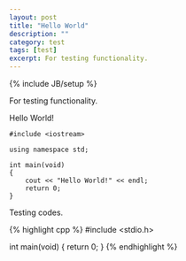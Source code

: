 ```yaml
---
layout: post
title: "Hello World"
description: ""
category: test
tags: [test]
excerpt: For testing functionality.
---
```

{% include JB/setup %}

For testing functionality.

Hello World!

	#include <iostream>

	using namespace std;

	int main(void)
	{
		cout << "Hello World!" << endl;
		return 0;
	}

Testing codes.

{% highlight cpp %}
#include <stdio.h>

int main(void)
{
	return 0;
}
{% endhighlight %}
